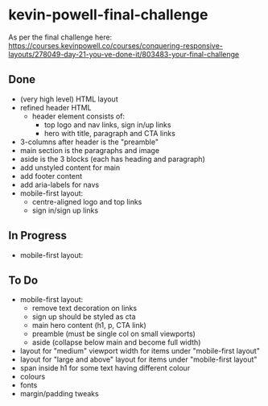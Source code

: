 # kevin-powell-final-challenge

As per the final challenge here:
https://courses.kevinpowell.co/courses/conquering-responsive-layouts/278049-day-21-you-ve-done-it/803483-your-final-challenge

## Done

- (very high level) HTML layout
- refined header HTML
  - header element consists of:
    - top logo and nav links, sign in/up links
    - hero with title, paragraph and CTA links
- 3-columns after header is the "preamble"
- main section is the paragraphs and image
- aside is the 3 blocks (each has heading and paragraph)
- add unstyled content for main
- add footer content
- add aria-labels for navs
- mobile-first layout:
  - centre-aligned logo and top links
  - sign in/sign up links

## In Progress

- mobile-first layout:

## To Do

- mobile-first layout:
  - remove text decoration on links
  - sign up should be styled as cta
  - main hero content (h1, p, CTA link)
  - preamble (must be single col on small viewports)
  - aside (collapse below main and become full width)
- layout for "medium" viewport width for items under "mobile-first layout"
- layout for "large and above" layout for items under "mobile-first layout"
- span inside h1 for some text having different colour
- colours
- fonts
- margin/padding tweaks
